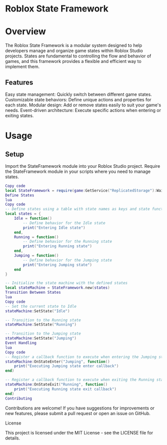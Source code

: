 # Roblox State Framework

# Overview

The Roblox State Framework is a modular system designed to help developers manage and organize game states within Roblox Studio projects. States are fundamental to controlling the flow and behavior of games, and this framework provides a flexible and efficient way to implement them.

## Features

Easy state management: Quickly switch between different game states.
Customizable state behaviors: Define unique actions and properties for each state.
Modular design: Add or remove states easily to suit your game's needs.
Event-driven architecture: Execute specific actions when entering or exiting states.

# Usage

## Setup
Import the StateFramework module into your Roblox Studio project.
Require the StateFramework module in your scripts where you need to manage states.
```lua
Copy code
local StateFramework = require(game:GetService("ReplicatedStorage"):WaitForChild("StateFramework"))
Define States
lua
Copy code
-- Define states using a table with state names as keys and state functions as values.
local states = {
    Idle = function()
        -- Define behavior for the Idle state
        print("Entering Idle state")
    end,
    Running = function()
        -- Define behavior for the Running state
        print("Entering Running state")
    end,
    Jumping = function()
        -- Define behavior for the Jumping state
        print("Entering Jumping state")
    end
}

-- Initialize the state machine with the defined states
local stateMachine = StateFramework.new(states)
Transition Between States
lua
Copy code
-- Set the current state to Idle
stateMachine:SetState("Idle")

-- Transition to the Running state
stateMachine:SetState("Running")

-- Transition to the Jumping state
stateMachine:SetState("Jumping")
Event Handling
lua
Copy code
-- Register a callback function to execute when entering the Jumping state
stateMachine:OnStateEnter("Jumping", function()
    print("Executing Jumping state enter callback")
end)

-- Register a callback function to execute when exiting the Running state
stateMachine:OnStateExit("Running", function()
    print("Executing Running state exit callback")
end)
Contributing
```

Contributions are welcome! If you have suggestions for improvements or new features, please submit a pull request or open an issue on GitHub.

License

This project is licensed under the MIT License - see the LICENSE file for details.


